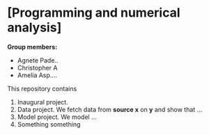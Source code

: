 # \[Programming and numerical analysis\]

**Group members:** 
- Agnete Pade..
- Christopher A
- Amelia Asp....

This repository contains  
1. Inaugural project. 
2. Data project. We fetch data from **source x** on **y** and show that ...
3. Model project. We model ...
4. Something something
